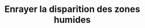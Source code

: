 ---
title : "Enrayer la disparition des zones humides"
iso : FR-ARA
source : https://www.rhone-mediterranee.eaufrance.fr/milieux-aquatiqueszones-humides/un-enjeu-majeur-enrayer-la-disparition-des-zones-humides
---
